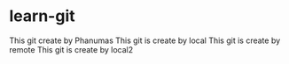 # learn-git
This git create by Phanumas
This git is create by local
This git is create by remote
This git is create by local2